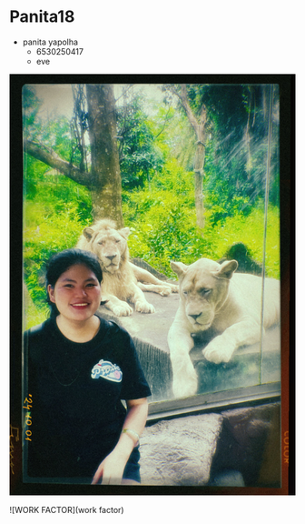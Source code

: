 # Panita18

- panita yapolha
  - 6530250417
  - eve

![mypro](img/e.jpg)

![WORK FACTOR](work factor)